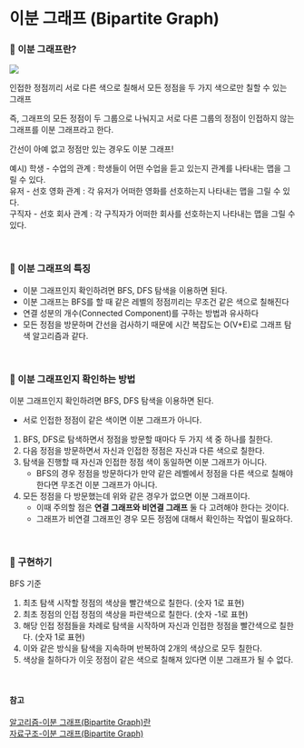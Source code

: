 # 이분 그래프 (Bipartite Graph)

### 🤖 이분 그래프란?

![](https://velog.velcdn.com/images/jimeaning/post/ac736495-dc48-451c-8b08-a65fa906fb83/image.png)

인접한 정점끼리 서로 다른 색으로 칠해서 모든 정점을 두 가지 색으로만 칠할 수 있는 그래프

즉, 그래프의 모든 정점이 두 그룹으로 나눠지고 서로 다른 그룹의 정점이 인접하지 않는 그래프를 이분 그래프라고 한다.

간선이 아예 없고 정점만 있는 경우도 이분 그래프!

예시)
학생 - 수업의 관계 : 학생들이 어떤 수업을 듣고 있는지 관계를 나타내는 맵을 그릴 수 있다.  
유저 - 선호 영화 관계 : 각 유저가 어떠한 영화를 선호하는지 나타내는 맵을 그릴 수 있다.  
구직자 - 선호 회사 관계 : 각 구직자가 어떠한 회사를 선호하는지 나타내는 맵을 그릴 수 있다.

<br>

### 🤖 이분 그래프의 특징
- 이분 그래프인지 확인하려면 BFS, DFS 탐색을 이용하면 된다.
- 이분 그래프는 BFS를 할 때 같은 레벨의 정점끼리는 무조건 같은 색으로 칠해진다
- 연결 성분의 개수(Connected Component)를 구하는 방법과 유사하다
- 모든 정점을 방문하며 간선을 검사하기 때문에 시간 복잡도는 O(V+E)로 그래프 탐색 알고리즘과 같다.


<br>

### 🤖 이분 그래프인지 확인하는 방법
이분 그래프인지 확인하려면 BFS, DFS 탐색을 이용하면 된다.
- 서로 인접한 정점이 같은 색이면 이분 그래프가 아니다.

1. BFS, DFS로 탐색하면서 정점을 방문할 때마다 두 가지 색 중 하나를 칠한다.
2. 다음 정점을 방문하면서 자신과 인접한 정점은 자신과 다른 색으로 칠한다.
3. 탐색을 진행할 때 자신과 인접한 정점 색이 동일하면 이분 그래프가 아니다.
   - BFS의 경우 정점을 방문하다가 만약 같은 레벨에서 정점을 다른 색으로 칠해야 한다면 무조건 이분 그래프가 아니다.
4. 모든 정점을 다 방문했는데 위와 같은 경우가 없으면 이분 그래프이다.
   - 이때 주의할 점은 **연결 그래프와 비연결 그래프** 둘 다 고려해야 한다는 것이다.  
    - 그래프가 비연결 그래프인 경우 모든 정점에 대해서 확인하는 작업이 필요하다.

<br>

### 🤖 구현하기
BFS 기준
1. 최초 탐색 시작할 정점의 색상을 빨간색으로 칠한다. (숫자 1로 표현)
2. 최초 정점의 인접 정점의 색상을 파란색으로 칠한다. (숫자 -1로 표현)
3. 해당 인접 정점들을 차례로 탐색을 시작하며 자신과 인접한 정점을 빨간색으로 칠한다. (숫자 1로 표현)
4. 이와 같은 방식을 탐색을 지속하며 반복하여 2개의 색상으로 모두 칠한다.
5. 색상을 칠하다가 이웃 정점이 같은 색으로 칠해져 있다면 이분 그래프가 될 수 없다.

<br>

#### 참고
[알고리즘-이분 그래프(Bipartite Graph)란](https://gmlwjd9405.github.io/2018/08/23/algorithm-bipartite-graph.html)  
[자료구조-이분 그래프(Bipartite Graph)](https://hongjw1938.tistory.com/117)
